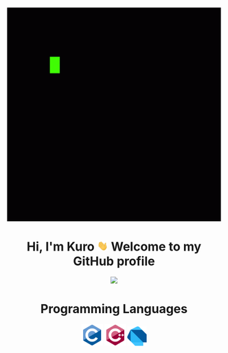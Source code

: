 <p align="center">
  <a href="https://github.com/Kuro-z04/Kuro-z04/blob/main/Banner.gif"><img src="Banner.gif" alt="Banner"></a>
</p>

<h1 align="center">Hi, I'm Kuro <img src="https://github.com/Kuro-z04/Kuro-z04/blob/main/Image/Hello.gif" width="5%"></a> Welcome to my GitHub profile</h1>

<p align="center">
  <a href="https://github.com/Kuro-z04"><img src="https://github-readme-stats.vercel.app/api?username=Kuro-z04&show_icons=true&theme=transparent"></a>
</p>

<h1 align="center">Programming Languages</h1>
<p align="center">
<a <h1 align="center">
  <img src = 'https://github.com/Kuro-z04/Kuro-z04/blob/main/Image/C.svg' width='50'/>
  <img src = 'https://github.com/Kuro-z04/Kuro-z04/blob/main/Image/CPP.svg' width='50'/> 
  <img src = 'https://github.com/Kuro-z04/Kuro-z04/blob/main/Image/Dart.svg' width='45'/>
</a>
</p>

<!--
**edisonlee55/edisonlee55** is a ✨ _special_ ✨ repository because its `README.md` (this file) appears on your GitHub profile.

Here are some ideas to get you started:

- 🔭 I’m currently working on ...
- 🌱 I’m currently learning ...
- 👯 I’m looking to collaborate on ...
- 🤔 I’m looking for help with ...
- 💬 Ask me about ...
- 📫 How to reach me: ...
- 😄 Pronouns: ...
- ⚡ Fun fact: ...
-->
